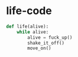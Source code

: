 # life-code

```python
def life(alive):
    while alive:
        alive = fuck_up()
        shake_it_off()
        move_on()
